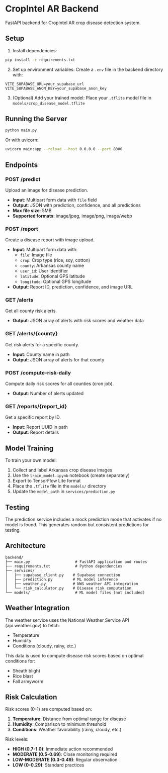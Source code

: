 # CropIntel AR Backend

FastAPI backend for CropIntel AR crop disease detection system.

## Setup

1. Install dependencies:
```bash
pip install -r requirements.txt
```

2. Set up environment variables:
Create a `.env` file in the backend directory with:
```
VITE_SUPABASE_URL=your_supabase_url
VITE_SUPABASE_ANON_KEY=your_supabase_anon_key
```

3. (Optional) Add your trained model:
Place your `.tflite` model file in `models/crop_disease_model.tflite`

## Running the Server

```bash
python main.py
```

Or with uvicorn:
```bash
uvicorn main:app --reload --host 0.0.0.0 --port 8000
```

## Endpoints

### POST /predict
Upload an image for disease prediction.
- **Input**: Multipart form data with `file` field
- **Output**: JSON with prediction, confidence, and all predictions
- **Max file size**: 5MB
- **Supported formats**: image/jpeg, image/png, image/webp

### POST /report
Create a disease report with image upload.
- **Input**: Multipart form data with:
  - `file`: Image file
  - `crop`: Crop type (rice, soy, cotton)
  - `county`: Arkansas county name
  - `user_id`: User identifier
  - `latitude`: Optional GPS latitude
  - `longitude`: Optional GPS longitude
- **Output**: Report ID, prediction, confidence, and image URL

### GET /alerts
Get all county risk alerts.
- **Output**: JSON array of alerts with risk scores and weather data

### GET /alerts/{county}
Get risk alerts for a specific county.
- **Input**: County name in path
- **Output**: JSON array of alerts for that county

### POST /compute-risk-daily
Compute daily risk scores for all counties (cron job).
- **Output**: Number of alerts updated

### GET /reports/{report_id}
Get a specific report by ID.
- **Input**: Report UUID in path
- **Output**: Report details

## Model Training

To train your own model:

1. Collect and label Arkansas crop disease images
2. Use the `train_model.ipynb` notebook (create separately)
3. Export to TensorFlow Lite format
4. Place the `.tflite` file in the `models/` directory
5. Update the `model_path` in `services/prediction.py`

## Testing

The prediction service includes a mock prediction mode that activates if no model is found. This generates random but consistent predictions for testing.

## Architecture

```
backend/
├── main.py                    # FastAPI application and routes
├── requirements.txt           # Python dependencies
├── services/
│   ├── supabase_client.py    # Supabase connection
│   ├── prediction.py         # ML model inference
│   ├── weather.py            # NWS weather API integration
│   └── risk_calculator.py    # Disease risk computation
└── models/                    # ML model files (not included)
```

## Weather Integration

The weather service uses the National Weather Service API (api.weather.gov) to fetch:
- Temperature
- Humidity
- Conditions (cloudy, rainy, etc.)

This data is used to compute disease risk scores based on optimal conditions for:
- Sheath blight
- Rice blast
- Fall armyworm

## Risk Calculation

Risk scores (0-1) are computed based on:
1. **Temperature**: Distance from optimal range for disease
2. **Humidity**: Comparison to minimum threshold
3. **Conditions**: Weather favorability (rainy, cloudy, etc.)

Risk levels:
- **HIGH (0.7-1.0)**: Immediate action recommended
- **MODERATE (0.5-0.69)**: Close monitoring required
- **LOW-MODERATE (0.3-0.49)**: Regular observation
- **LOW (0-0.29)**: Standard practices
